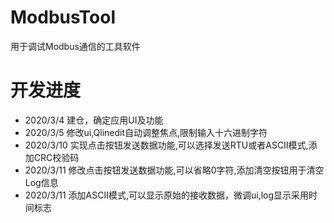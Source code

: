# ModbusTool
用于调试Modbus通信的工具软件
# 开发进度
* 2020/3/4 建仓，确定应用UI及功能
* 2020/3/5 修改ui,Qlinedit自动调整焦点,限制输入十六进制字符
* 2020/3/10 实现点击按钮发送数据功能,可以选择发送RTU或者ASCII模式,添加CRC校验码
* 2020/3/11 修改点击按钮发送数据功能,可以省略0字符,添加清空按钮用于清空Log信息
* 2020/3/11 添加ASCII模式,可以显示原始的接收数据，微调ui,log显示采用时间标志
